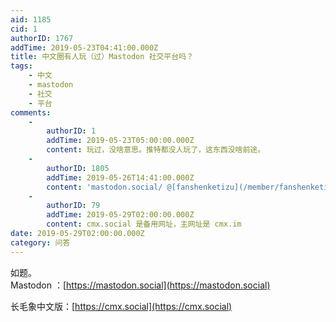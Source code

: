 ```yaml
---
aid: 1185
cid: 1
authorID: 1767
addTime: 2019-05-23T04:41:00.000Z
title: 中文圈有人玩（过）Mastodon 社交平台吗？
tags:
    - 中文
    - mastodon
    - 社交
    - 平台
comments:
    -
        authorID: 1
        addTime: 2019-05-23T05:00:00.000Z
        content: 玩过，没啥意思。推特都没人玩了，这东西没啥前途。
    -
        authorID: 1805
        addTime: 2019-05-26T14:41:00.000Z
        content: 'mastodon.social/ @[fanshenketizu](/member/fanshenketizu)'
    -
        authorID: 79
        addTime: 2019-05-29T02:00:00.000Z
        content: cmx.social 是备用网址，主网址是 cmx.im
date: 2019-05-29T02:00:00.000Z
category: 问答
---
```


如题。  
Mastodon ：[https://mastodon.social](https://mastodon.social)

长毛象中文版：[https://cmx.social](https://cmx.social)
